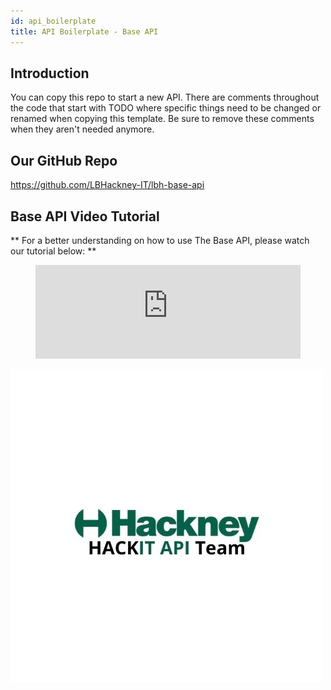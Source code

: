```yaml
---
id: api_boilerplate
title: API Boilerplate - Base API
---
```

## Introduction

You can copy this repo to start a new API.
There are comments throughout the code that start with TODO where specific things need to be changed or renamed when copying this template.
Be sure to remove these comments when they aren't needed anymore.

## Our GitHub Repo

https://github.com/LBHackney-IT/lbh-base-api


## Base API Video Tutorial

** For a better understanding on how to use The Base API, please watch our tutorial below: **

<figure class="video-container">
  <iframe width="100%" src="https://www.youtube.com/embed/WggC6Rtz1CE" title="YouTube video player" frameborder="0" allow="accelerometer; autoplay; clipboard-write; encrypted-media; gyroscope; picture-in-picture" allowfullscreen></iframe>
</figure>

![alt text](./doc-images/api_team_logo.jpg)
